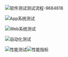 



![软件测试测试流程-9684618](https://longhaotuchuang.oss-cn-beijing.aliyuncs.com/img/202408261403053.png)

![App系统测试](https://longhaotuchuang.oss-cn-beijing.aliyuncs.com/img/202408261403054.png)

![Web系统测试](https://longhaotuchuang.oss-cn-beijing.aliyuncs.com/img/202408261403055.png)

![自动化测试](https://longhaotuchuang.oss-cn-beijing.aliyuncs.com/img/202408261404275.png)

![性能测试](https://longhaotuchuang.oss-cn-beijing.aliyuncs.com/img/202408261404643.png)![性能指标](https://longhaotuchuang.oss-cn-beijing.aliyuncs.com/img/202408261404258.png)